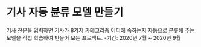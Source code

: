 # 기사 자동 뷴류 모델 만들기
기사 전문을 입력하면 기사가 8가지 카테고리중 어디에 속하는지 자동으로 분류해 주는 모델을 직접 학습하여 만들어 보는 프로젝트.
-기간: 2020년 7월 ~ 2020년 9월
